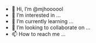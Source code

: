 - 👋 Hi, I’m @mjhoooool
- 👀 I’m interested in ...
- 🌱 I’m currently learning ...
- 💞️ I’m looking to collaborate on ...
- 📫 How to reach me ...

<!---
mjhoooool/mjhoooool is a ✨ special ✨ repository because its `README.md` (this file) appears on your GitHub profile.
You can click the Preview link to take a look at your changes.
--->
